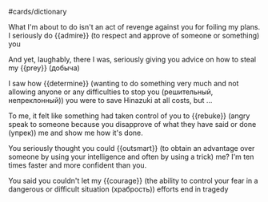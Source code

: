 #cards/dictionary 

What I'm about to do isn't an act of revenge against you for foiling my plans. I seriously do {{admire}} (to respect and approve of someone or something) you 

And yet, laughably, there I was, seriously giving you advice on how to steal my {{prey}} (добыча) 

I saw how {{determine}} (wanting to do something very much and not allowing anyone or any difficulties to stop you (решительный, непреклонный)) you were to save Hinazuki at all costs, but ...  

To me, it felt like something had taken control of you to {{rebuke}} (angry speak to someone because you disapprove of what they have said or done (упрек)) me and show me how it's done. 

You seriously thought you could {{outsmart}} (to obtain an advantage over someone by using your intelligence and often by using a trick) me? I'm ten times faster and more confident than you. <!--SR:!2024-02-13,35,290-->

You said you couldn't let my {{courage}} (the ability to control your fear in a dangerous or difficult situation (храбрость)) efforts end in tragedy 